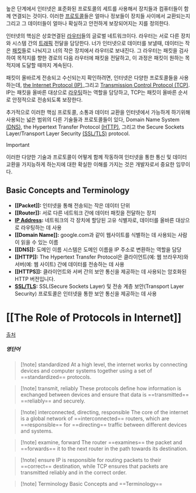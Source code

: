 
높은 단계에서 인터넷은 표준화된 프로토콜의 세트를 사용해서 장치들과 컴퓨터들이 함께 연결되는 것이다. 이러한 [프로토콜](Protocol.md)들은 얼마나 정보들이 장치들 사이에서 교환되는지 그리고 그 데이터들이 얼마나 확실하고 안전하게 보장되어지는 지를 정의한다.

인터넷의 핵심은 상호연결된 [라우터](Router.md)들의 글로벌 네트워크이다. 라우터는 서로 다른 장치와 시스템 간의 [트래픽](Traffic) 전달을 담당한다. 너가 인터넷으로 데이터를 보낼때, 데이터는 작은 [패킷](Packet.md)들로 나눠지고 너의 작은 장치에서 라우터로 보내진다. 그 라우터는 패킷을 검사하여 목적지를 향한 경로의 다음 라우터에 패킷을 전달하고, 이 과정은 패킷이 원하는 목적지에 도달할 때까지 계속된다.

패킷이 올바르게 전송되고 수신되는지 확인하려면, 인터넷은 다양한 프로토콜들을 사용하는데, [the Internet Protocol (IP)](IP.md)_그리고 [Transmission Control Protocol (TCP)](TCP). IP는 패킷을 올바른 대상으로 [라우팅](Routing)하는 역할을 담당하고, TCP는 패킷이 올바른 순서로 안정적으로 전송되도록 보장한다.

추가적으로 이러한 핵심 프로토콜, 소통과 데이터 교환을 인터넷에서 가능하게 하기위해 사용되는 넓은 범위의 다른 기술들과 프로토콜들이 있다, Domain Name System [(DNS)](DNS.md), the Hypertext Transfer Protocol [(HTTP)](HTTP.md), 그리고 the Secure Sockets Layer/Transport Layer Security [(SSL/TLS)](SSL,TLS.md) protocol. 

>[!important] 
>이러한 다양한 기술과 프로토콜이 어떻게 함께 작동하여 인터넷을 통한 통신 및 데이터 교환을 가지능하게 하는지에 대한 확실한 이해를 가지는 것은 개발자로서 중요한 임무이다.

## Basic Concepts and Terminology

- **[[Packet]]:** 인터넷을 통해 전송되는 작은 데이터 단위
- **[[Router]]:** 서로 다른 네트워크 간에 데이터 패킷을 전달하는 장치
- **[IP Address](IP):** 네트워크의 각 장치에 할당된 고유 식별자로, 데이터를 올바른 대상으로 라우팅하는 데 사용
- **[[Domain Name]]:** google.com과 같이 웹사이트를 식별하는 데 사용되는 사람이 읽을 수 있는 이름
- **[[DNS]]:** 도메인 이름 시스템은 도메인 이름을 IP 주소로 변환하는 역할을 담당
- **[[HTTP]]:** The Hypertext Transfer Protocol은 클라이언트(예: 웹 브라우저)와 서버(예: 웹 사이트) 간에 데이터를 전송하는 데 사용
- **[[HTTPS]]:** 클라이언트와 서버 간의 보안 통신을 제공하는 데 사용되는 암호화된 HTTP 버전입니다.
- **[SSL/TLS](SSL,TLS.md):** SSL(Secure Sockets Layer) 및 전송 계층 보안(Transport Layer Security) 프로토콜은 인터넷을 통한 보안 통신을 제공하는 데 사용

# [[The Role of Protocols in Internet]]
[출처](https://cs.fyi/guide/how-does-internet-work)
##### 영단어
>[!note] standardized
>At a high level, the internet works by connecting devices and computer systems together using a set of ==standardized== protocols.

>[!note] transmit, reliably
>These protocols define how information is exchanged between devices and ensure that data is ==transmitted== ==reliably== and securely.

>[!note] interconnected, directing, responsible
The core of the internet is a global network of ==interconnected== routers, which are ==responsible== for ==directing== traffic between different devices and systems.

>[!note] examine, forward
>The router ==examines== the packet and ==forwards== it to the next router in the path towards its destination.

>[!note] ensure
>IP is responsible for routing packets to their ==correct== destination, while TCP ensures that packets are transmitted reliably and in the correct order.

>[!note] Terminology
>Basic Concepts and ==Terminology==